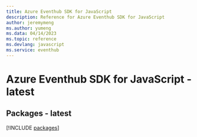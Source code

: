 ```yaml
---
title: Azure Eventhub SDK for JavaScript
description: Reference for Azure Eventhub SDK for JavaScript
author: jeremymeng
ms.author: yumeng
ms.data: 04/14/2023
ms.topic: reference
ms.devlang: javascript
ms.service: eventhub
---
```

# Azure Eventhub SDK for JavaScript - latest
## Packages - latest
[!INCLUDE [packages](eventhub-index.md)]